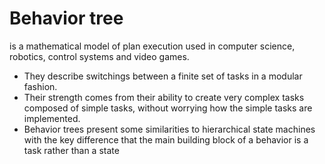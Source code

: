 # Behavior tree
is a mathematical model of plan execution used in computer science, robotics, control systems and video games. 
- They describe switchings between a finite set of tasks in a modular fashion. 
- Their strength comes from their ability to create very complex  tasks composed of simple tasks, 
  without worrying how the simple tasks are implemented.
- Behavior trees present some similarities to hierarchical state machines with the key difference 
  that the main building block of a behavior is a task rather than a state